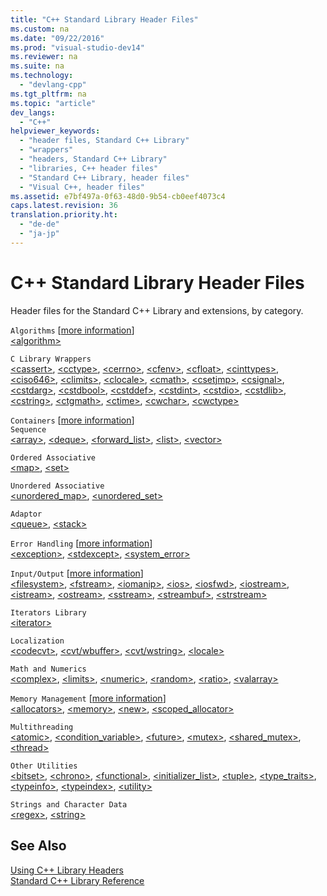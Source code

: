 ```yaml
---
title: "C++ Standard Library Header Files"
ms.custom: na
ms.date: "09/22/2016"
ms.prod: "visual-studio-dev14"
ms.reviewer: na
ms.suite: na
ms.technology: 
  - "devlang-cpp"
ms.tgt_pltfrm: na
ms.topic: "article"
dev_langs: 
  - "C++"
helpviewer_keywords: 
  - "header files, Standard C++ Library"
  - "wrappers"
  - "headers, Standard C++ Library"
  - "libraries, C++ header files"
  - "Standard C++ Library, header files"
  - "Visual C++, header files"
ms.assetid: e7bf497a-0f63-48d0-9b54-cb0eef4073c4
caps.latest.revision: 36
translation.priority.ht: 
  - "de-de"
  - "ja-jp"
---
```

# C++ Standard Library Header Files
Header files for the Standard C++ Library and extensions, by category.  
  
 `Algorithms` [[more information](../vs140/algorithms--modern-c---.md)]  
 [<algorithm\>](../vs140/-algorithm-.md)  
  
 `C Library Wrappers`  
 [<cassert\>](../vs140/-cassert-.md), [<cctype\>](../vs140/-cctype-.md), [<cerrno\>](../vs140/-cerrno-.md), [<cfenv\>](../vs140/-cfenv-.md), [<cfloat\>](../vs140/-cfloat-.md), [<cinttypes\>](../vs140/-cinttypes-.md), [<ciso646\>](../vs140/-ciso646-.md), [<climits\>](../vs140/-climits-.md), [<clocale\>](../vs140/-clocale-.md), [<cmath\>](../vs140/-cmath-.md), [<csetjmp\>](../vs140/-csetjmp-.md), [<csignal\>](../vs140/-csignal-.md), [<cstdarg\>](../vs140/-cstdarg-.md), [<cstdbool\>](../vs140/-cstdbool-.md), [<cstddef\>](../vs140/-cstddef-.md), [<cstdint\>](../vs140/-cstdint-.md), [<cstdio\>](../vs140/-cstdio-.md), [<cstdlib\>](../vs140/-cstdlib-.md), [<cstring\>](../vs140/-cstring-.md), [<ctgmath\>](../vs140/-ctgmath-.md), [<ctime\>](../vs140/-ctime-.md), [<cwchar\>](../vs140/-cwchar-.md), [<cwctype\>](../vs140/-cwctype-.md)  
  
 `Containers` [[more information](../vs140/containers--modern-c---.md)]  
 `Sequence`  
 [<array\>](../vs140/-array-.md), [<deque\>](../vs140/-deque-.md), [<forward_list>](../vs140/-forward_list-.md), [<list\>](../vs140/-list-.md), [<vector\>](../vs140/-vector-.md)  
  
 `Ordered Associative`  
 [<map\>](../vs140/-map-.md), [<set\>](../vs140/-set-.md)  
  
 `Unordered Associative`  
 [<unordered_map>](../vs140/-unordered_map-.md), [<unordered_set>](../vs140/-unordered_set-.md)  
  
 `Adaptor`  
 [<queue\>](../vs140/-queue-.md), [<stack\>](../vs140/-stack-.md)  
  
 `Error Handling` [[more information](../vs140/errors-and-exception-handling--modern-c---.md)]  
 [<exception\>](../vs140/-exception-.md), [<stdexcept\>](../vs140/-stdexcept-.md), [<system_error>](../vs140/-system_error-.md)  
  
 `Input/Output` [[more information](../vs140/string-and-i-o-formatting--modern-c---.md)]  
 [<filesystem\>](../vs140/-filesystem-.md), [<fstream\>](../vs140/-fstream-.md), [<iomanip\>](../vs140/-iomanip-.md), [<ios\>](../vs140/-ios-.md), [<iosfwd\>](../vs140/-iosfwd-.md), [<iostream\>](../vs140/-iostream-.md), [<istream\>](../vs140/-istream-.md), [<ostream\>](../vs140/-ostream-.md), [<sstream\>](../vs140/-sstream-.md), [<streambuf\>](../vs140/-streambuf-.md), [<strstream\>](../vs140/-strstream-.md)  
  
 `Iterators Library`  
 [<iterator\>](../vs140/-iterator-.md)  
  
 `Localization`  
 [<codecvt\>](../vs140/-codecvt-.md), [<cvt/wbuffer>](../vs140/-cvt-wbuffer-.md), [<cvt/wstring>](../vs140/-cvt-wstring-.md), [<locale\>](../vs140/-locale-.md)  
  
 `Math and Numerics`  
 [<complex\>](../vs140/-complex-.md), [<limits\>](../vs140/-limits-.md), [<numeric\>](../vs140/-numeric-.md), [<random\>](../vs140/-random-.md), [<ratio\>](../vs140/-ratio-.md), [<valarray\>](../vs140/-valarray-.md)  
  
 `Memory Management` [[more information](../vs140/smart-pointers--modern-c---.md)]  
 [<allocators\>](../vs140/-allocators-.md), [<memory\>](../vs140/-memory-.md), [<new\>](../vs140/-new-.md), [<scoped_allocator>](../vs140/-scoped_allocator-.md)  
  
 `Multithreading`  
 [<atomic\>](../vs140/-atomic-.md), [<condition_variable>](../vs140/-condition_variable-.md), [<future\>](../vs140/-future-.md), [<mutex\>](../vs140/-mutex-.md), [<shared_mutex>](../vs140/-shared_mutex-.md), [<thread\>](../vs140/-thread-.md)  
  
 `Other Utilities`  
 [<bitset\>](../vs140/-bitset-.md), [<chrono\>](../vs140/-chrono-.md), [<functional\>](../vs140/-functional-.md), [<initializer_list>](../vs140/-initializer_list-.md), [<tuple\>](../vs140/-tuple-.md), [<type_traits>](../vs140/-type_traits-.md), [<typeinfo\>](../vs140/-typeinfo-.md), [<typeindex\>](../vs140/-typeindex-.md), [<utility\>](../vs140/-utility-.md)  
  
 `Strings and Character Data`  
 [<regex\>](../vs140/-regex-.md), [<string\>](../vs140/-string-.md)  
  
## See Also  
 [Using C++ Library Headers](../vs140/using-c---library-headers.md)   
 [Standard C++ Library Reference](../vs140/c---standard-library-reference.md)